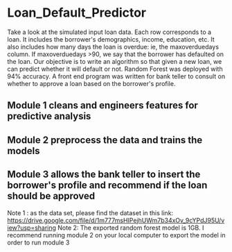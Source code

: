 # Loan_Default_Predictor
Take a look at the simulated input loan data. Each row corresponds to a loan. It includes the borrower's demographics, income, education, etc. It also includes how many days the loan is overdue: ie, the maxoverduedays column. If maxoverduedays >90, we say that the borrower has defaulted on the loan.  Our objective is to write an algorithm so that given a new loan, we can predict whether it will default or not. Random Forest was deployed with 94% accuracy. A front end program was written for bank teller to consult on whether to approve a loan based on the borrower's profile. 


## Module 1 cleans and engineers features for predictive analysis
## Module 2 preprocess the data and trains the models
## Module 3 allows the bank teller to insert the borrower's profile and recommend if the loan should be approved

Note 1 : as the data set, please find the dataset in this link: https://drive.google.com/file/d/1m777msHIPejhUWm7b34xOv_9cYPdJ95U/view?usp=sharing
Note 2: The exported random forest model is 1GB. I recommend running module 2 on your local computer to export the model in order to run module 3 

